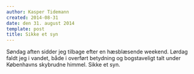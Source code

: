 ```yaml
---
author: Kasper Tidemann
created: 2014-08-31
date: den 31. august 2014
template: post
title: Sikke et syn
---
```


Søndag aften sidder jeg tilbage efter en hæsblæsende weekend. Lørdag faldt jeg i vandet, både i overført betydning og bogstaveligt talt under Københavns skybrudne himmel. Sikke et syn.